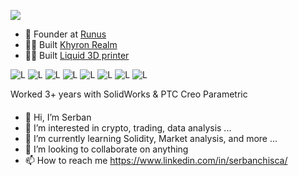 ![](https://komarev.com/ghpvc/?username=sergane13)

- 👨‍ Founder at [Runus](https://runus.tech)
- 👨‍💻 Built [Khyron Realm](https://khyron-realm.com/)
- 👨‍💻 Built [Liquid 3D printer](https://liquid-printer.github.io/liquid-website/)

![L](https://img.shields.io/badge/Language-C-brightgreen)
![L](https://img.shields.io/badge/Language-C%2B%2B-orange)
![L](https://img.shields.io/badge/Language-C%23-brightgreen)
![L](https://img.shields.io/badge/Language-Python-blue)
![L](https://img.shields.io/badge/Language-Html/Css/Javascript/Typescript-yellow)
![L](https://img.shields.io/badge/Language-Solidity-red)
![L](https://img.shields.io/badge/Language-SQL-blue)
![L](https://img.shields.io/badge/Language-NoSQL-blue)

<p> 
  Worked 3+ years with SolidWorks & PTC Creo Parametric
</p>


#### 
- 👋 Hi, I’m Serban
- 👀 I’m interested in crypto, trading, data analysis ...
- 🌱 I’m currently learning Solidity, Market analysis, and more ...
- 💞️ I’m looking to collaborate on anything
- 📫 How to reach me https://www.linkedin.com/in/serbanchisca/

<!---
sergane13/sergane13 is a ✨ special ✨ repository because its `README.md` (this file) appears on your GitHub profile.
You can click the Preview link to take a look at your changes.
--->

